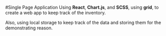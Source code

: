 #Single Page Application
Using **React**, **Chart.js**, and **SCSS**, using **grid**, to create a web app to keep track of the inventory.

Also, using local storage to keep track of the data and storing them for the demonstrating reason.